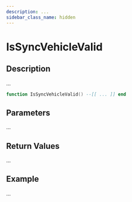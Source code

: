 ```yaml
---
description: ...
sidebar_class_name: hidden
---
```


# IsSyncVehicleValid

## Description

...

```lua
function IsSyncVehicleValid() --[[ ... ]] end
```

## Parameters

...

## Return Values

...

## Example

...

